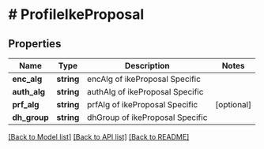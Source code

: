 # # ProfileIkeProposal

## Properties

Name | Type | Description | Notes
------------ | ------------- | ------------- | -------------
**enc_alg** | **string** | encAlg of ikeProposal Specific |
**auth_alg** | **string** | authAlg of ikeProposal Specific |
**prf_alg** | **string** | prfAlg of ikeProposal Specific | [optional]
**dh_group** | **string** | dhGroup of ikeProposal Specific |

[[Back to Model list]](../../README.md#models) [[Back to API list]](../../README.md#endpoints) [[Back to README]](../../README.md)
